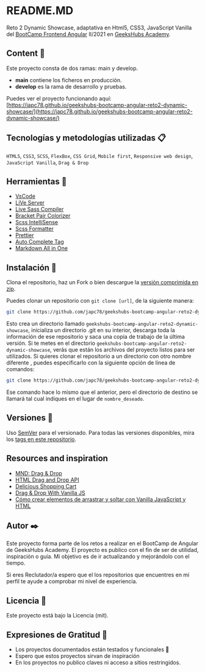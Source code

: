 # README.MD

Reto 2 Dynamic Showcase, adaptativa en Html5, CSS3, JavaScript Vanilla del [BootCamp Frontend Angular](https://bootcamp.geekshubsacademy.com/online/frontend-angular/) II/2021 en [GeeksHubs Academy](https://bootcamp.geekshubsacademy.com/).

## Content 🚀

Este proyecto consta de dos ramas: main y develop.

- **main** contiene los ficheros en producción.
- **develop** es la rama de desarrollo y pruebas.

Puedes ver el proyecto funcionando aquí: [https://japc78.github.io/geekshubs-bootcamp-angular-reto2-dynamic-showcase/](https://japc78.github.io/geekshubs-bootcamp-angular-reto2-dynamic-showcase/)

## Tecnologías y metodologías utilizadas 📋

`HTML5`, `CSS3`, `SCSS`, `FlexBox`, `CSS Grid`, `Mobile first`,  `Responsive web design`, `JavaScript Vanilla`, `Drag & Drop`

## Herramientas 🔧

- [VsCode](https://code.visualstudio.com/)
- [LiVe Server](https://marketplace.visualstudio.com/items?itemName=ritwickdey.LiveServer)
- [Live Sass Compiler](https://marketplace.visualstudio.com/items?itemName=ritwickdey.live-sass)
- [Bracket Pair Colorizer](https://marketplace.visualstudio.com/items?itemName=CoenraadS.bracket-pair-colorizer-2)
- [Scss IntelliSense](https://marketplace.visualstudio.com/items?itemName=mrmlnc.vscode-scss)
- [Scss Formatter](https://marketplace.visualstudio.com/items?itemName=sibiraj-s.vscode-scss-formatter)
- [Prettier](https://marketplace.visualstudio.com/items?itemName=esbenp.prettier-vscode)
- [Auto Complete Tag](https://marketplace.visualstudio.com/items?itemName=formulahendry.auto-complete-tag)
- [Markdown All in One](https://marketplace.visualstudio.com/items?itemName=yzhang.markdown-all-in-one)

## Instalación 🔧

Clona el repositorio, haz un Fork o bien descargue la [versión comprimida en zip](https://github.com/japc78/geekshubs-bootcamp-angular-reto2-dynamic-showcase/archive/refs/heads/main.zip).

Puedes clonar un repositorio con `git clone [url]`, de la siguiente manera:

```bash
git clone https://github.com/japc78/geekshubs-bootcamp-angular-reto2-dynamic-showcase.git
```

Esto crea un directorio llamado `geekshubs-bootcamp-angular-reto2-dynamic-showcase`, inicializa un directorio .git en su interior, descarga toda la información de ese repositorio y saca una copia de trabajo de la última versión. Si te metes en el directorio `geekshubs-bootcamp-angular-reto2-dynamic-showcase`, verás que están los archivos del proyecto listos para ser utilizados. Si quieres clonar el repositorio a un directorio con otro nombre diferente , puedes especificarlo con la siguiente opción de línea de comandos:

```bash
git clone https://github.com/japc78/geekshubs-bootcamp-angular-reto2-dynamic-showcase.git nombre_deseado
```

Ese comando hace lo mismo que el anterior, pero el directorio de destino se llamará tal cual indiques en el lugar de `nombre_deseado`.

## Versiones 📌

Uso [SemVer](http://semver.org/) para el versionado. Para todas las versiones disponibles, mira los [tags en este repositorio](https://github.com/japc78/geekshubs-bootcamp-angular-reto2-dynamic-showcase/tags).

## Resources and inspiration

- [MND: Drag & Drop](https://developer.mozilla.org/es/docs/Web/API/HTML_Drag_and_Drop_API/File_drag_and_drop)
- [HTML Drag and Drop API](https://www.w3schools.com/html/html5_draganddrop.asp)
- [Delicious Shopping Cart](https://codepen.io/SomnusHermeticus/pen/GyBpD)
- [Drag & Drop With Vanilla JS](https://youtu.be/C22hQKE_32c)
- [Cómo crear elementos de arrastrar y soltar con Vanilla JavaScript y HTML](https://www.digitalocean.com/community/tutorials/js-drag-and-drop-vanilla-js-es)

## Autor ✒️

Este proyecto forma parte de los retos a realizar en el BootCamp de Angular de GeeksHubs Academy. El proyecto es publico con el fin de ser de utilidad, inspiración o guía. Mi objetivo es de ir actualizando y mejorándolo con el tiempo.

Si eres Reclutador/a espero que el los repositorios que encuentres en mi perfil te ayude a comprobar mi nivel de experiencia.

## Licencia 📄

Este proyecto está bajo la Licencia (mit).

## Expresiones de Gratitud 🎁

- Los proyectos documentados están testados y funcionales 📢
- Espero que estos proyectos sirvan de inspiración
- En los proyectos no publico claves ni acceso a sitios restringidos.
